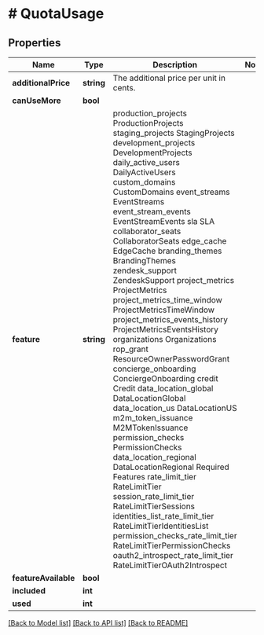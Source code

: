 # # QuotaUsage

## Properties

Name | Type | Description | Notes
------------ | ------------- | ------------- | -------------
**additionalPrice** | **string** | The additional price per unit in cents. |
**canUseMore** | **bool** |  |
**feature** | **string** | production_projects ProductionProjects staging_projects StagingProjects development_projects DevelopmentProjects daily_active_users DailyActiveUsers custom_domains CustomDomains event_streams EventStreams event_stream_events EventStreamEvents sla SLA collaborator_seats CollaboratorSeats edge_cache EdgeCache branding_themes BrandingThemes zendesk_support ZendeskSupport project_metrics ProjectMetrics project_metrics_time_window ProjectMetricsTimeWindow project_metrics_events_history ProjectMetricsEventsHistory organizations Organizations rop_grant ResourceOwnerPasswordGrant concierge_onboarding ConciergeOnboarding credit Credit data_location_global DataLocationGlobal data_location_us DataLocationUS m2m_token_issuance M2MTokenIssuance permission_checks PermissionChecks data_location_regional DataLocationRegional  Required Features rate_limit_tier RateLimitTier session_rate_limit_tier RateLimitTierSessions identities_list_rate_limit_tier RateLimitTierIdentitiesList permission_checks_rate_limit_tier RateLimitTierPermissionChecks oauth2_introspect_rate_limit_tier RateLimitTierOAuth2Introspect |
**featureAvailable** | **bool** |  |
**included** | **int** |  |
**used** | **int** |  |

[[Back to Model list]](../../README.md#models) [[Back to API list]](../../README.md#endpoints) [[Back to README]](../../README.md)
